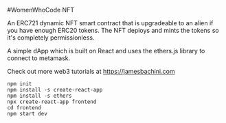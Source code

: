 #WomenWhoCode NFT

An ERC721 dynamic NFT smart contract that is upgradeable to an alien if you have enough ERC20 tokens. The NFT deploys and mints the tokens so it's completely permissionless.

A simple dApp which is built on React and uses the ethers.js library to connect to metamask.

Check out more web3 tutorials at https://jamesbachini.com

```
npm init
npm install -s create-react-app
npm install -s ethers
npx create-react-app frontend
cd frontend
npm start dev
```